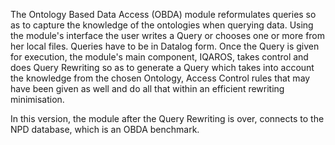 The Ontology Based Data Access (OBDA) module reformulates queries so as to capture the knowledge of the ontologies when querying data. Using the module's interface the user writes a Query or chooses one or more from her local files. Queries have to be in Datalog form. Once the Query is given for execution, the module's main component, IQAROS, takes control and does Query Rewriting so as to generate a Query which takes into account the knowledge from the chosen Ontology, Access Control rules that may have been given as well and do all that within an efficient rewriting minimisation.

In this version, the module after the Query Rewriting is over, connects to the NPD database, which is an OBDA benchmark.
